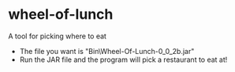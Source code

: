 # wheel-of-lunch
A tool for picking where to eat

<ul>
  <li>The file you want is "Bin\Wheel-Of-Lunch-0_0_2b.jar"</li>
  <li>Run the JAR file and the program will pick a restaurant to eat at!</li>
</ul>
